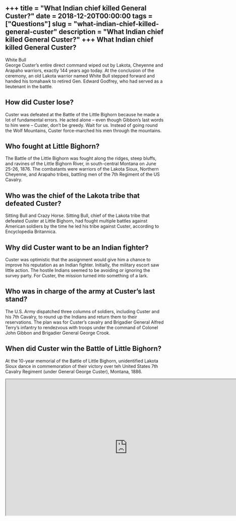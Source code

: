 +++
title = "What Indian chief killed General Custer?"
date = 2018-12-20T00:00:00
tags = ["Questions"]
slug = "what-indian-chief-killed-general-custer"
description = "What Indian chief killed General Custer?"
+++
What Indian chief killed General Custer?
----------------------------------------

White Bull  
George Custer’s entire direct command wiped out by Lakota, Cheyenne and Arapaho warriors, exactly 144 years ago today. At the conclusion of the ceremony, an old Lakota warrior named White Bull stepped forward and handed his tomahawk to retired Gen. Edward Godfrey, who had served as a lieutenant in the battle.

How did Custer lose?
--------------------

Custer was defeated at the Battle of the Little Bighorn because he made a lot of fundamental errors. He acted alone – even though Gibbon’s last words to him were – Custer, don’t be greedy. Wait for us. Instead of going round the Wolf Mountains, Custer force-marched his men through the mountains.

Who fought at Little Bighorn?
-----------------------------

The Battle of the Little Bighorn was fought along the ridges, steep bluffs, and ravines of the Little Bighorn River, in south-central Montana on June 25-26, 1876. The combatants were warriors of the Lakota Sioux, Northern Cheyenne, and Arapaho tribes, battling men of the 7th Regiment of the US Cavalry.

Who was the chief of the Lakota tribe that defeated Custer?
-----------------------------------------------------------

Sitting Bull and Crazy Horse. Sitting Bull, chief of the Lakota tribe that defeated Custer at Little Bighorn, had fought multiple battles against American soldiers by the time he led his tribe against Custer, according to Encyclopedia Britannica.

Why did Custer want to be an Indian fighter?
--------------------------------------------

Custer was optimistic that the assignment would give him a chance to improve his reputation as an Indian fighter. Initially, the military escort saw little action. The hostile Indians seemed to be avoiding or ignoring the survey party. For Custer, the mission turned into something of a lark.

Who was in charge of the army at Custer’s last stand?
-----------------------------------------------------

The U.S. Army dispatched three columns of soldiers, including Custer and his 7th Cavalry, to round up the Indians and return them to their reservations. The plan was for Custer’s cavalry and Brigadier General Alfred Terry’s infantry to rendezvous with troops under the command of Colonel John Gibbon and Brigadier General George Crook.

When did Custer win the Battle of Little Bighorn?
-------------------------------------------------

At the 10-year memorial of the Battle of Little Bighorn, unidentified Lakota Sioux dance in commemoration of their victory over teh United States 7th Cavalry Regiment (under General George Custer), Montana, 1886.

<iframe allow="accelerometer; autoplay; clipboard-write; encrypted-media; gyroscope; picture-in-picture" allowfullscreen="" class="__youtube_prefs__  epyt-is-override  no-lazyload" data-no-lazy="1" data-origheight="433" data-origwidth="770" data-skipgform_ajax_framebjll="" height="433" id="_ytid_51145" loading="lazy" src="https://www.youtube.com/embed/Sn5SXMKS1xU?enablejsapi=1&autoplay=0&cc_load_policy=0&cc_lang_pref=&iv_load_policy=1&loop=0&modestbranding=0&rel=1&fs=1&playsinline=0&autohide=2&theme=dark&color=red&controls=1&" title="YouTube player" width="770"></iframe>